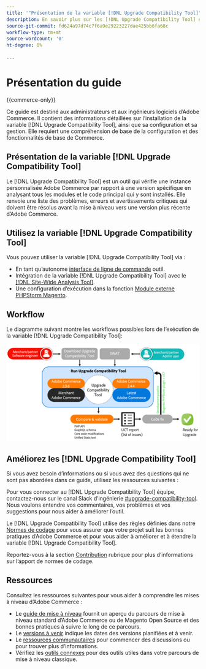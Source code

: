 ```yaml
---
title: '"Présentation de la variable [!DNL Upgrade Compatibility Tool]"'
description: En savoir plus sur les [!DNL Upgrade Compatibility Tool] et comment cela peut vous aider dans votre projet Adobe Commerce.
source-git-commit: fd624a97d74c7f6a9e29223227dae425bb6fa68c
workflow-type: tm+mt
source-wordcount: '0'
ht-degree: 0%

---
```



# Présentation du guide

{{commerce-only}}

Ce guide est destiné aux administrateurs et aux ingénieurs logiciels d’Adobe Commerce. Il contient des informations détaillées sur l’installation de la variable [!DNL Upgrade Compatibility Tool], ainsi que sa configuration et sa gestion. Elle requiert une compréhension de base de la configuration et des fonctionnalités de base de Commerce.

## Présentation de la variable [!DNL Upgrade Compatibility Tool]

Le [!DNL Upgrade Compatibility Tool] est un outil qui vérifie une instance personnalisée Adobe Commerce par rapport à une version spécifique en analysant tous les modules et le code principal qui y sont installés. Elle renvoie une liste des problèmes, erreurs et avertissements critiques qui doivent être résolus avant la mise à niveau vers une version plus récente d’Adobe Commerce.

## Utilisez la variable [!DNL Upgrade Compatibility Tool]

Vous pouvez utiliser la variable [!DNL Upgrade Compatibility Tool] via :

- En tant qu’autonome [interface de ligne de commande](../upgrade-compatibility-tool/run.md) outil.
- Intégration de la variable [!DNL Upgrade Compatibility Tool] avec le [[!DNL Site-Wide Analysis Tool]](../upgrade-compatibility-tool/integrate-analysis-tool.md).
- Une configuration d’exécution dans la fonction [Module externe PHPStorm Magento](../upgrade-compatibility-tool/run-configuration-phpstorm-plugin.md).

## Workflow

Le diagramme suivant montre les workflows possibles lors de l’exécution de la variable [!DNL Upgrade Compatibility Tool]:

![[!DNL Upgrade Compatibility Tool] Diagramme](../../assets/upgrade-guide/uct-diagram-v5.png)

## Améliorez les [!DNL Upgrade Compatibility Tool]

Si vous avez besoin d’informations ou si vous avez des questions qui ne sont pas abordées dans ce guide, utilisez les ressources suivantes :

Pour vous connecter au [!DNL Upgrade Compatibility Tool] équipe, contactez-nous sur le canal Slack d’ingénierie [#upgrade-compatibility-tool](https://magentocommeng.slack.com/archives/C019Y143U9F). Nous voulons entendre vos commentaires, vos problèmes et vos suggestions pour nous aider à améliorer l’outil.

Le [!DNL Upgrade Compatibility Tool] utilise des règles définies dans notre [Normes de codage](https://devdocs.magento.com/guides/v2.4/coding-standards/bk-coding-standards.html) pour vous assurer que votre projet suit les bonnes pratiques d’Adobe Commerce et pour vous aider à améliorer et à étendre la variable [!DNL Upgrade Compatibility Tool].

Reportez-vous à la section [Contribution](https://devdocs.magento.com/guides/v2.4/coding-standards/contributing.html) rubrique pour plus d’informations sur l’apport de normes de codage.

## Ressources

Consultez les ressources suivantes pour vous aider à comprendre les mises à niveau d’Adobe Commerce :

- Le [guide de mise à niveau](https://experienceleague.adobe.com/docs/commerce-operations/upgrade-guide/overview.html) fournit un aperçu du parcours de mise à niveau standard d’Adobe Commerce ou de Magento Open Source et des bonnes pratiques à suivre le long de ce parcours.
- Le [versions à venir](https://devdocs.magento.com/release/) indique les dates des versions planifiées et à venir.
- Le [ressources communautaires](https://developer.adobe.com/commerce/contributor/community/) pour commencer des discussions ou pour trouver plus d’informations.
- Vérifiez les [outils connexes](https://experienceleague.adobe.com/docs/commerce-operations/upgrade-guide/related-tools.html) pour des outils utiles dans votre parcours de mise à niveau classique.
